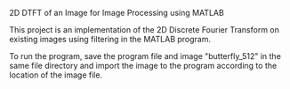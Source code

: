 2D DTFT of an Image for Image Processing using MATLAB
 
This project is an implementation of the 2D Discrete Fourier Transform on existing images using filtering in the MATLAB program.

To run the program, save the program file and image "butterfly_512" in the same file directory and import the image to the program according to the location of the image file.
